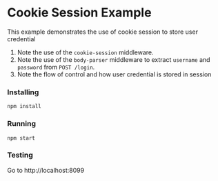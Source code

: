 # Cookie Session Example
This example demonstrates the use of cookie session to store user credential 

1. Note the use of the `cookie-session` middleware.
2. Note the use of the `body-parser` middleware to extract `username` and `password` from `POST /login`.
3. Note the flow of control and how user credential is stored in session

### Installing
```
npm install
```
### Running
```
npm start
```
### Testing
Go to http://localhost:8099
